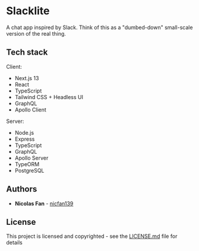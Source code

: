 # Slacklite

A chat app inspired by Slack. Think of this as a "dumbed-down" small-scale version of the real thing.

## Tech stack

Client:
- Next.js 13
- React
- TypeScript
- Tailwind CSS + Headless UI
- GraphQL
- Apollo Client

Server:

- Node.js
- Express
- TypeScript
- GraphQL
- Apollo Server
- TypeORM
- PostgreSQL

## Authors

- **Nicolas Fan** - [nicfan139](https://github.com/nicfan139)

## License

This project is licensed and copyrighted - see the [LICENSE.md](LICENSE.md) file for details
